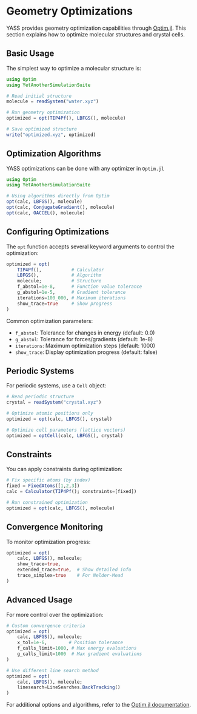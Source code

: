# Geometry Optimizations

YASS provides geometry optimization capabilities through [Optim.jl](https://julianlsolvers.github.io/Optim.jl/stable/). This section explains how to optimize molecular structures and crystal cells.

## Basic Usage

The simplest way to optimize a molecular structure is:

```julia
using Optim
using YetAnotherSimulationSuite

# Read initial structure
molecule = readSystem("water.xyz")

# Run geometry optimization
optimized = opt(TIP4Pf(), LBFGS(), molecule)

# Save optimized structure
write("optimized.xyz", optimized)
```

## Optimization Algorithms

YASS optimizations can be done with any optimizer in `Optim.jl`

```julia
using Optim
using YetAnotherSimulationSuite

# Using algorithms directly from Optim
opt(calc, LBFGS(), molecule)
opt(calc, ConjugateGradient(), molecule)
opt(calc, OACCEL(), molecule)
```

## Configuring Optimizations

The `opt` function accepts several keyword arguments to control the optimization:

```julia
optimized = opt(
    TIP4Pf(),           # Calculator
    LBFGS(),            # Algorithm
    molecule;           # Structure
    f_abstol=1e-8,      # Function value tolerance
    g_abstol=1e-5,      # Gradient tolerance  
    iterations=100_000, # Maximum iterations
    show_trace=true     # Show progress
)
```

Common optimization parameters:
- `f_abstol`: Tolerance for changes in energy (default: 0.0)
- `g_abstol`: Tolerance for forces/gradients (default: 1e-8)
- `iterations`: Maximum optimization steps (default: 1000)
- `show_trace`: Display optimization progress (default: false)

## Periodic Systems

For periodic systems, use a `Cell` object:

```julia
# Read periodic structure
crystal = readSystem("crystal.xyz")

# Optimize atomic positions only
optimized = opt(calc, LBFGS(), crystal)

# Optimize cell parameters (lattice vectors)
optimized = optCell(calc, LBFGS(), crystal)
```

## Constraints

You can apply constraints during optimization:

```julia
# Fix specific atoms (by index)
fixed = FixedAtoms([1,2,3])
calc = Calculator(TIP4Pf(); constraints=[fixed])

# Run constrained optimization
optimized = opt(calc, LBFGS(), molecule)
```

## Convergence Monitoring

To monitor optimization progress:

```julia
optimized = opt(
    calc, LBFGS(), molecule;
    show_trace=true,
    extended_trace=true,  # Show detailed info
    trace_simplex=true    # For Nelder-Mead
)
```

## Advanced Usage

For more control over the optimization:

```julia
# Custom convergence criteria
optimized = opt(
    calc, LBFGS(), molecule;
    x_tol=1e-6,        # Position tolerance
    f_calls_limit=1000, # Max energy evaluations
    g_calls_limit=1000  # Max gradient evaluations
)

# Use different line search method
optimized = opt(
    calc, LBFGS(), molecule;
    linesearch=LineSearches.BackTracking()
)
```

For additional options and algorithms, refer to the [Optim.jl documentation](https://julianlsolvers.github.io/Optim.jl/stable/).